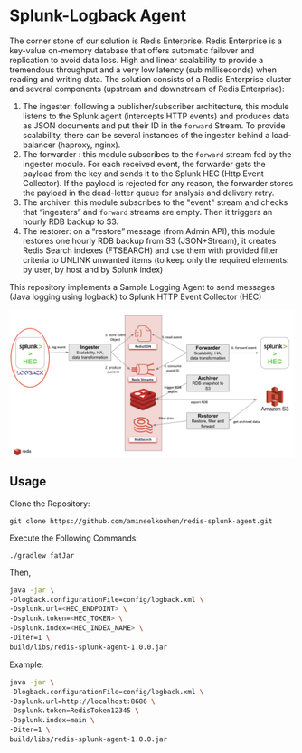# Splunk-Logback Agent
The corner stone of our solution is Redis Enterprise. Redis Enterprise is a key-value on-memory database that offers automatic failover and replication to avoid data loss.
High and linear scalability to provide a tremendous throughput and a very low latency (sub milliseconds) when reading and writing data.
The solution consists of a Redis Enterprise cluster and several components (upstream and downstream of Redis Enterprise):

1. The ingester: following a publisher/subscriber architecture, this module listens to the Splunk agent (intercepts HTTP events) and produces data as JSON documents and put their ID in the `forward` Stream.
   To provide scalability, there can be several instances of the ingester behind a load-balancer (haproxy, nginx).
2. The forwarder : this module subscribes to the `forward` stream fed by the ingester module.
   For each received event, the forwarder gets the payload from the key and sends it to the Splunk HEC (Http Event Collector).
   If the payload is rejected for any reason, the forwarder stores the payload in the dead-letter queue for analysis and delivery retry.
3. The archiver: this module subscribes to the "event" stream and checks that “ingesters” and `forward` streams are empty. Then it triggers an hourly RDB backup to S3.
4. The restorer: on a “restore” message (from Admin API), this module restores one hourly RDB backup from S3 (JSON+Stream), it creates Redis Search indexes (FTSEARCH) and use them with provided filter criteria to UNLINK unwanted items (to keep only the required elements: by user, by host and by Splunk index)

This repository implements a Sample Logging Agent to send messages (Java logging using logback) to Splunk HTTP Event Collector (HEC)

![Agent](Agent.png)

## Usage
Clone the Repository:
```
git clone https://github.com/amineelkouhen/redis-splunk-agent.git
```

Execute the Following Commands:
```
./gradlew fatJar
```
Then, 
```bash
java -jar \
-Dlogback.configurationFile=config/logback.xml \
-Dsplunk.url=<HEC_ENDPOINT> \
-Dsplunk.token=<HEC_TOKEN> \
-Dsplunk.index=<HEC_INDEX_NAME> \
-Diter=1 \
build/libs/redis-splunk-agent-1.0.0.jar
```

Example:
```bash
java -jar \
-Dlogback.configurationFile=config/logback.xml \
-Dsplunk.url=http://localhost:8686 \
-Dsplunk.token=RedisToken12345 \
-Dsplunk.index=main \
-Diter=1 \
build/libs/redis-splunk-agent-1.0.0.jar
```